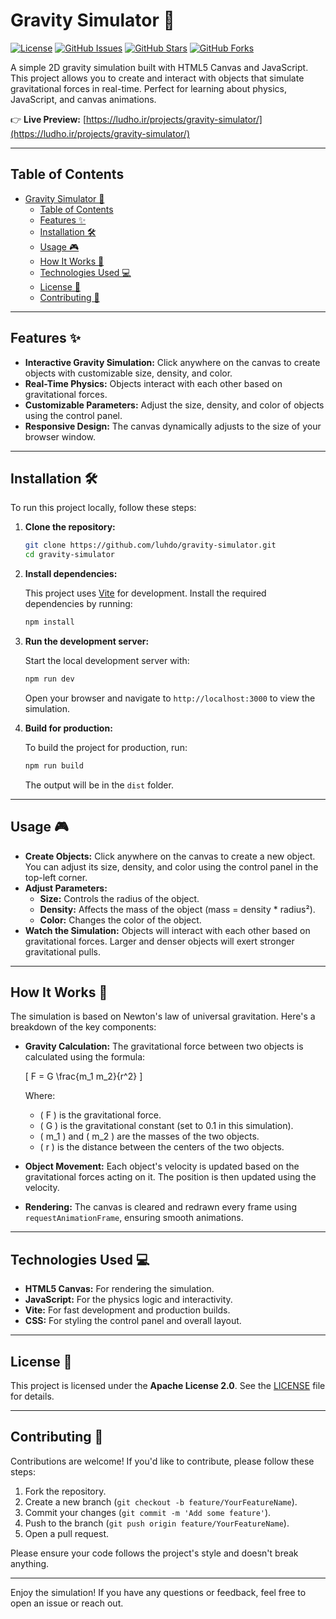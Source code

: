 # Gravity Simulator 🌌

[![License](https://img.shields.io/badge/License-Apache%202.0-blue.svg)](https://opensource.org/licenses/Apache-2.0)
[![GitHub Issues](https://img.shields.io/github/issues/luhdo/gravity-simulator)](https://github.com/luhdo/gravity-simulator/issues)
[![GitHub Stars](https://img.shields.io/github/stars/luhdo/gravity-simulator)](https://github.com/luhdo/gravity-simulator/stargazers)
[![GitHub Forks](https://img.shields.io/github/forks/luhdo/gravity-simulator)](https://github.com/luhdo/gravity-simulator/network)

A simple 2D gravity simulation built with HTML5 Canvas and JavaScript. This project allows you to create and interact with objects that simulate gravitational forces in real-time. Perfect for learning about physics, JavaScript, and canvas animations.

👉 **Live Preview:** [https://ludho.ir/projects/gravity-simulator/](https://ludho.ir/projects/gravity-simulator/)

---

## Table of Contents

- [Gravity Simulator 🌌](#gravity-simulator-)
  - [Table of Contents](#table-of-contents)
  - [Features ✨](#features-)
  - [Installation 🛠️](#installation-️)
  - [Usage 🎮](#usage-)
  - [How It Works 🧠](#how-it-works-)
  - [Technologies Used 💻](#technologies-used-)
  - [License 📜](#license-)
  - [Contributing 🤝](#contributing-)

---

## Features ✨

- **Interactive Gravity Simulation:** Click anywhere on the canvas to create objects with customizable size, density, and color.
- **Real-Time Physics:** Objects interact with each other based on gravitational forces.
- **Customizable Parameters:** Adjust the size, density, and color of objects using the control panel.
- **Responsive Design:** The canvas dynamically adjusts to the size of your browser window.

---

## Installation 🛠️

To run this project locally, follow these steps:

1. **Clone the repository:**

   ```bash
   git clone https://github.com/luhdo/gravity-simulator.git
   cd gravity-simulator
   ```

2. **Install dependencies:**

   This project uses [Vite](https://vitejs.dev/) for development. Install the required dependencies by running:

   ```bash
   npm install
   ```

3. **Run the development server:**

   Start the local development server with:

   ```bash
   npm run dev
   ```

   Open your browser and navigate to `http://localhost:3000` to view the simulation.

4. **Build for production:**

   To build the project for production, run:

   ```bash
   npm run build
   ```

   The output will be in the `dist` folder.

---

## Usage 🎮

- **Create Objects:** Click anywhere on the canvas to create a new object. You can adjust its size, density, and color using the control panel in the top-left corner.
- **Adjust Parameters:**
  - **Size:** Controls the radius of the object.
  - **Density:** Affects the mass of the object (mass = density * radius²).
  - **Color:** Changes the color of the object.
- **Watch the Simulation:** Objects will interact with each other based on gravitational forces. Larger and denser objects will exert stronger gravitational pulls.

---

## How It Works 🧠

The simulation is based on Newton's law of universal gravitation. Here's a breakdown of the key components:

- **Gravity Calculation:** The gravitational force between two objects is calculated using the formula:
  
  \[
  F = G \frac{m_1 m_2}{r^2}
  \]
  
  Where:
  - \( F \) is the gravitational force.
  - \( G \) is the gravitational constant (set to 0.1 in this simulation).
  - \( m_1 \) and \( m_2 \) are the masses of the two objects.
  - \( r \) is the distance between the centers of the two objects.

- **Object Movement:** Each object's velocity is updated based on the gravitational forces acting on it. The position is then updated using the velocity.

- **Rendering:** The canvas is cleared and redrawn every frame using `requestAnimationFrame`, ensuring smooth animations.

---

## Technologies Used 💻

- **HTML5 Canvas:** For rendering the simulation.
- **JavaScript:** For the physics logic and interactivity.
- **Vite:** For fast development and production builds.
- **CSS:** For styling the control panel and overall layout.

---

## License 📜

This project is licensed under the **Apache License 2.0**. See the [LICENSE](LICENSE) file for details.

---

## Contributing 🤝

Contributions are welcome! If you'd like to contribute, please follow these steps:

1. Fork the repository.
2. Create a new branch (`git checkout -b feature/YourFeatureName`).
3. Commit your changes (`git commit -m 'Add some feature'`).
4. Push to the branch (`git push origin feature/YourFeatureName`).
5. Open a pull request.

Please ensure your code follows the project's style and doesn't break anything.

---

Enjoy the simulation! If you have any questions or feedback, feel free to open an issue or reach out.
